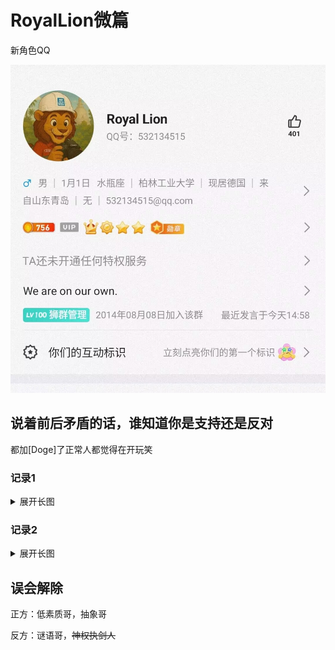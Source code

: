 # RoyalLion微篇

新角色QQ

![](/others/RoyalLion/大佬QQ.jpg)

## 说着前后矛盾的话，谁知道你是支持还是反对

都加[Doge]了正常人都觉得在开玩笑

### 记录1

<details>
<summary>展开长图</summary>

![](/others/RoyalLion/1.png)

</details>

### 记录2

<details>
<summary>展开长图</summary>

![](/others/RoyalLion/2.png)

</details>

## 误会解除

正方：低素质哥，抽象哥

反方：谜语哥，~~神权执剑人~~